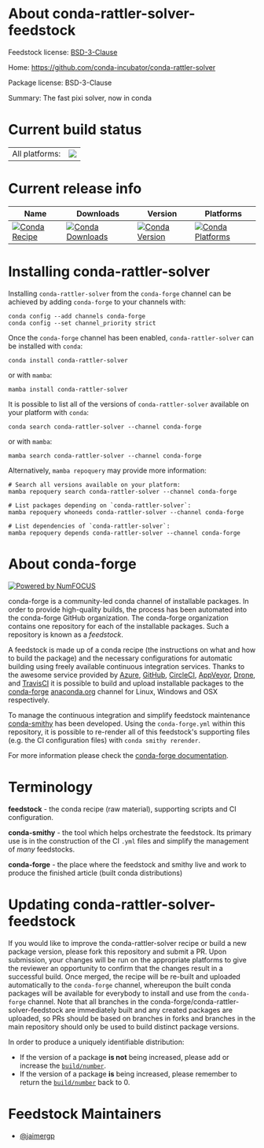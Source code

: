 About conda-rattler-solver-feedstock
====================================

Feedstock license: [BSD-3-Clause](https://github.com/conda-forge/conda-rattler-solver-feedstock/blob/main/LICENSE.txt)

Home: https://github.com/conda-incubator/conda-rattler-solver

Package license: BSD-3-Clause

Summary: The fast pixi solver, now in conda

Current build status
====================


<table><tr><td>All platforms:</td>
    <td>
      <a href="https://dev.azure.com/conda-forge/feedstock-builds/_build/latest?definitionId=25756&branchName=main">
        <img src="https://dev.azure.com/conda-forge/feedstock-builds/_apis/build/status/conda-rattler-solver-feedstock?branchName=main">
      </a>
    </td>
  </tr>
</table>

Current release info
====================

| Name | Downloads | Version | Platforms |
| --- | --- | --- | --- |
| [![Conda Recipe](https://img.shields.io/badge/recipe-conda--rattler--solver-green.svg)](https://anaconda.org/conda-forge/conda-rattler-solver) | [![Conda Downloads](https://img.shields.io/conda/dn/conda-forge/conda-rattler-solver.svg)](https://anaconda.org/conda-forge/conda-rattler-solver) | [![Conda Version](https://img.shields.io/conda/vn/conda-forge/conda-rattler-solver.svg)](https://anaconda.org/conda-forge/conda-rattler-solver) | [![Conda Platforms](https://img.shields.io/conda/pn/conda-forge/conda-rattler-solver.svg)](https://anaconda.org/conda-forge/conda-rattler-solver) |

Installing conda-rattler-solver
===============================

Installing `conda-rattler-solver` from the `conda-forge` channel can be achieved by adding `conda-forge` to your channels with:

```
conda config --add channels conda-forge
conda config --set channel_priority strict
```

Once the `conda-forge` channel has been enabled, `conda-rattler-solver` can be installed with `conda`:

```
conda install conda-rattler-solver
```

or with `mamba`:

```
mamba install conda-rattler-solver
```

It is possible to list all of the versions of `conda-rattler-solver` available on your platform with `conda`:

```
conda search conda-rattler-solver --channel conda-forge
```

or with `mamba`:

```
mamba search conda-rattler-solver --channel conda-forge
```

Alternatively, `mamba repoquery` may provide more information:

```
# Search all versions available on your platform:
mamba repoquery search conda-rattler-solver --channel conda-forge

# List packages depending on `conda-rattler-solver`:
mamba repoquery whoneeds conda-rattler-solver --channel conda-forge

# List dependencies of `conda-rattler-solver`:
mamba repoquery depends conda-rattler-solver --channel conda-forge
```


About conda-forge
=================

[![Powered by
NumFOCUS](https://img.shields.io/badge/powered%20by-NumFOCUS-orange.svg?style=flat&colorA=E1523D&colorB=007D8A)](https://numfocus.org)

conda-forge is a community-led conda channel of installable packages.
In order to provide high-quality builds, the process has been automated into the
conda-forge GitHub organization. The conda-forge organization contains one repository
for each of the installable packages. Such a repository is known as a *feedstock*.

A feedstock is made up of a conda recipe (the instructions on what and how to build
the package) and the necessary configurations for automatic building using freely
available continuous integration services. Thanks to the awesome service provided by
[Azure](https://azure.microsoft.com/en-us/services/devops/), [GitHub](https://github.com/),
[CircleCI](https://circleci.com/), [AppVeyor](https://www.appveyor.com/),
[Drone](https://cloud.drone.io/welcome), and [TravisCI](https://travis-ci.com/)
it is possible to build and upload installable packages to the
[conda-forge](https://anaconda.org/conda-forge) [anaconda.org](https://anaconda.org/)
channel for Linux, Windows and OSX respectively.

To manage the continuous integration and simplify feedstock maintenance
[conda-smithy](https://github.com/conda-forge/conda-smithy) has been developed.
Using the ``conda-forge.yml`` within this repository, it is possible to re-render all of
this feedstock's supporting files (e.g. the CI configuration files) with ``conda smithy rerender``.

For more information please check the [conda-forge documentation](https://conda-forge.org/docs/).

Terminology
===========

**feedstock** - the conda recipe (raw material), supporting scripts and CI configuration.

**conda-smithy** - the tool which helps orchestrate the feedstock.
                   Its primary use is in the construction of the CI ``.yml`` files
                   and simplify the management of *many* feedstocks.

**conda-forge** - the place where the feedstock and smithy live and work to
                  produce the finished article (built conda distributions)


Updating conda-rattler-solver-feedstock
=======================================

If you would like to improve the conda-rattler-solver recipe or build a new
package version, please fork this repository and submit a PR. Upon submission,
your changes will be run on the appropriate platforms to give the reviewer an
opportunity to confirm that the changes result in a successful build. Once
merged, the recipe will be re-built and uploaded automatically to the
`conda-forge` channel, whereupon the built conda packages will be available for
everybody to install and use from the `conda-forge` channel.
Note that all branches in the conda-forge/conda-rattler-solver-feedstock are
immediately built and any created packages are uploaded, so PRs should be based
on branches in forks and branches in the main repository should only be used to
build distinct package versions.

In order to produce a uniquely identifiable distribution:
 * If the version of a package **is not** being increased, please add or increase
   the [``build/number``](https://docs.conda.io/projects/conda-build/en/latest/resources/define-metadata.html#build-number-and-string).
 * If the version of a package **is** being increased, please remember to return
   the [``build/number``](https://docs.conda.io/projects/conda-build/en/latest/resources/define-metadata.html#build-number-and-string)
   back to 0.

Feedstock Maintainers
=====================

* [@jaimergp](https://github.com/jaimergp/)


<!-- dummy commit to enable rerendering -->

